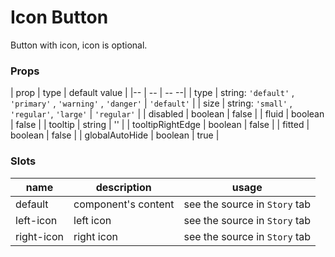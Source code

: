 # Icon Button

Button with icon, icon is optional.

### Props

| prop             | type                                                         | default value |
|--                | --                                                           | --          --|
| type             | string: `'default'` , `'primary'` , `'warning'` , `'danger'` | `'default'`   |
| size             | string: `'small'` , `'regular'`, `'large'`                   | `'regular'`   |
| disabled         | boolean                                                      | false         |
| fluid            | boolean                                                      | false         |
| tooltip          | string                                                       | ''            |
| tooltipRightEdge | boolean                                                      | false         |
| fitted           | boolean                                                      | false         |
| globalAutoHide   | boolean                                                      | true          |

### Slots

| name       | description         | usage                         |
| --         | --                  | --                            |
| default    | component's content | see the source in `Story` tab |
| left-icon  | left icon           | see the source in `Story` tab |
| right-icon | right icon          | see the source in `Story` tab |
